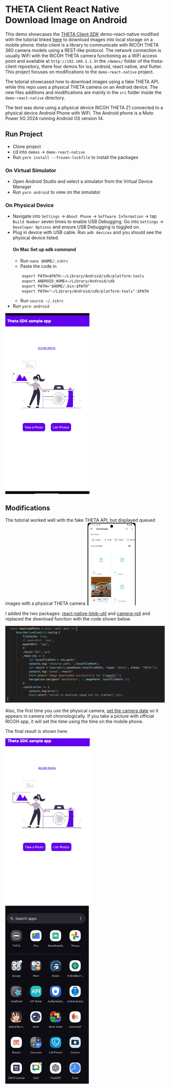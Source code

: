 # THETA Client React Native Download Image on Android

This demo showcases the [THETA Client SDK](https://github.com/ricohapi/theta-client) demo-react-native modified with the tutorial linked [here](https://community.theta360.guide/t/download-images-from-url-using-react-native-and-theta-client/9800) to download images into local storage on a mobile phone. theta-client is a library to communicate with RICOH THETA 360 camera models using a REST-like protocol.  The network connection is usually WiFi with the RICOH THETA camera functioning as a WiFi access point and available at `http://192.168.1.1`. In the `/demos/` folder of the theta-client repository, there four demos for ios, android, react native, and flutter.  This project focuses on modifications to the `demo-react-native` project.

The tutorial showcased how to download images using a fake THETA API, while this repo uses a physical THETA camera on an Android device. The new files additions and modifications are mainly in the `src` folder inside the `demo-react-native` directory.

The test was done using a physical device RICOH THETA Z1 connected to a physical device Android Phone with WiFi.  The Android phone is a Moto Power 5G 2024
running Android OS version 14.

## Run Project
* Clone project
* cd into `demos` → `demo-react-native` 
* Run `yarn install --frozen-lockfile` to install the packages

### On Virtual Simulator
* Open Android Studio and select a simulator from the Virtual Device
Manager
* Run `yarn android` to view on the simulator

### On Physical Device
* Navigate into `Settings` → `About Phone` → `Software Information` →
tap `Build Number` seven times to enable USB Debugging. Go into `Settings` → `Developer Options` and ensure USB Debugging is toggled on.
* Plug in device with USB cable. Run `adb devices` and you should see the physical device listed. 
    #### On Mac Set up adb command
    * Run `nano $HOME/.zshrc`
    * Paste the code in
    ```   
        export PATH=$PATH:~/Library/Android/sdk/platform-tools
        export ANDROID_HOME=~/Library/Android/sdk
        export PATH="$HOME/.bin:$PATH"
        export PATH="~/Library/Android/sdk/platform-tools":$PATH  
    ```
    * Run `source ~/.zshrc`
* Run `yarn android`

![take-photo](readme_assets/take-photo.gif)

## Modifications
The tutorial worked well with the fake THETA API, but displayed queued images with a physical THETA camera. <img src="readme_assets/queued.png" width="30%" /> 

I added the two packages: [react-native-blob-util](https://github.com/RonRadtke/react-native-blob-util) and [camera-roll](https://www.npmjs.com/package/@react-native-camera-roll/camera-roll) and replaced the download function with the code shown below.

<img src="readme_assets/downloadphoto.png">

Also, the first time you use the physical camera, [set the camera date](https://github.com/ricohapi/theta-api-specs/blob/main/theta-web-api-v2.1/options/date_time_zone.md)  so it appears in camera roll chronologically. If you take a picture with official RICOH app, it will set the time using the time on the mobile phone.

The final result is shown here:

![download](readme_assets/download.gif) ![view-photo](readme_assets/view-photo.gif)

    
